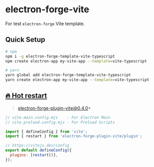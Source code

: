 # electron-forge-vite

For test `electron-forge` Vite template.

## Quick Setup


```sh
# npm
npm i -g electron-forge-template-vite-typescript
npm create electron-app my-vite-app --template=vite-typescript

# yarn
yarn global add electron-forge-template-vite-typescript
yarn create electron-app my-vite-app --template=vite-typescript
```

## [🔥 Hot restart](https://github.com/caoxiemeihao/electron-forge-vite/tree/main/plugin)

> electron-forge-plugin-vite@0.4.0+

```js
// vite.main.config.mjs    - For Electron Main
// vite.preload.config.mjs - For Preload Scripts

import { defineConfig } from 'vite';
import { restart } from 'electron-forge-plugin-vite/plugin';

// https://vitejs.dev/config
export default defineConfig({
  plugins: [restart()],
});
```
